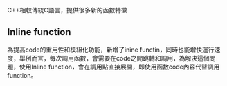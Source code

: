 C++相較傳統C語言，提供很多新的函數特徵

## Inline function
為提高code的重用性和模組化功能，新增了inine functin，同時也能增快運行速度，舉例而言，每次調用函數，會需要在code之間跳轉和調用，為解決這個問題，使用Inline function，會在調用點直接展開，即使用函數code內容代替調用function。


